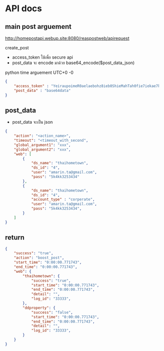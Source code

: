 # API docs
## main post arguement

http://homepostapi.webup.site:8080/reaspostweb/apirequest

create_post
- access_token ใช้เพื่อ secure api
- post_data จะ encode มาด้วย base64_encode($post_data_json)

python time arguement UTC+0 -0

~~~json
{
    "access_token" : "YeiraupoimeR0aelaebohz8ieb0ShieMahTah0fie7iekae7ke6eichaif5oxah9",
    "post_data" : "base64data"
}
~~~
## post_data
- post_data จะเป็น json
~~~json
{
    "action": "<action_name>",
    "timeout": "<timeout_with_second",
    "global_argument1": "xxx",
    "global_argument2": "xxx",    
    "web": [
        {
            "ds_name": "thaihometown",
            "ds_id": "4",
            "user": "amarin.ta@gmail.com",
            "pass": "5k4kk3253434"
        },
        {
            "ds_name": "thaihometown",
            "ds_id": "4",
            "account_type" : "corperate",
            "user": "amarin.ta@gmail.com",
            "pass": "5k4kk3253434",            
        }
    ]
}
~~~

## return 

~~~json
{
    "success": "true",
    "action": "boost_post",
    "start_time": "0:00:00.771743",
    "end_time": "0:00:00.771743",
    "web": {
        "thaihometown": {
            "success": "true",            
            "start_time": "0:00:00.771743",
            "end_time": "0:00:00.771743",
            "detail": "",
            "log_id": "33333",
        },
        "ddproperty": {
            "success": "false",
            "start_time": "0:00:00.771743",
            "end_time": "0:00:00.771743",
            "detail": "",
            "log_id": "33333",
        }
    }
}
~~~



